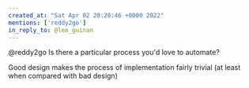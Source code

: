 ```yaml
---
created_at: "Sat Apr 02 20:20:46 +0000 2022"
mentions: ['reddy2go']
in_reply_to: @leo_guinan
---
```


@reddy2go Is there a particular process you'd love to automate? 

Good design makes the process of implementation fairly trivial (at least when compared with bad design)